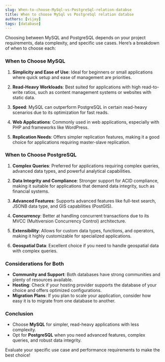 ```yaml
---
slug: When-to-choose-MySql-vs-PostgreSql-relation-databse
title: When to choose MySql vs PostgreSql relation databse
authors: [vijay]
tags: [database]
---
```


Choosing between MySQL and PostgreSQL depends on your project requirements, data complexity, and specific use cases. Here’s a breakdown of when to choose each:

### **When to Choose MySQL**

1. **Simplicity and Ease of Use**: Ideal for beginners or small applications where quick setup and ease of management are priorities.
<!-- truncate -->

2. **Read-Heavy Workloads**: Best suited for applications with high read-to-write ratios, such as content management systems or websites with static data.

3. **Speed**: MySQL can outperform PostgreSQL in certain read-heavy scenarios due to its optimization for fast reads.

4. **Web Applications**: Commonly used in web applications, especially with PHP and frameworks like WordPress.

5. **Replication Needs**: Offers simpler replication features, making it a good choice for applications requiring master-slave replication.

### **When to Choose PostgreSQL**

1. **Complex Queries**: Preferred for applications requiring complex queries, advanced data types, and powerful analytical capabilities.

2. **Data Integrity and Compliance**: Stronger support for ACID compliance, making it suitable for applications that demand data integrity, such as financial systems.

3. **Advanced Features**: Supports advanced features like full-text search, JSONB data type, and GIS capabilities (PostGIS).

4. **Concurrency**: Better at handling concurrent transactions due to its MVCC (Multiversion Concurrency Control) architecture.

5. **Extensibility**: Allows for custom data types, functions, and operators, making it highly customizable for specialized applications.

6. **Geospatial Data**: Excellent choice if you need to handle geospatial data with complex queries.

### **Considerations for Both**

- **Community and Support**: Both databases have strong communities and plenty of resources available.
- **Hosting**: Check if your hosting provider supports the database of your choice and offers optimized configurations.
- **Migration Plans**: If you plan to scale your application, consider how easy it is to migrate from one database to another.

### **Conclusion**

- Choose **MySQL** for simpler, read-heavy applications with less complexity.
- Opt for **PostgreSQL** when you need advanced features, complex queries, and robust data integrity.

Evaluate your specific use case and performance requirements to make the best choice!
